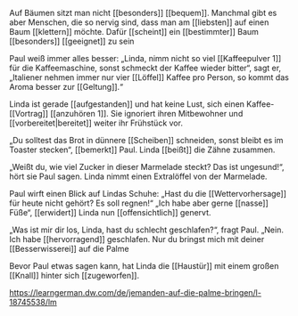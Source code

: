 Auf Bäumen sitzt man nicht [[besonders]] [[bequem]]. Manchmal gibt es aber Menschen, die so nervig sind, dass man am [[liebsten]] auf einen Baum [[klettern]] möchte. Dafür [[scheint]] ein [[bestimmter]] Baum [[besonders]] [[geeignet]] zu sein
  
Paul weiß immer alles besser: „Linda, nimm nicht so viel [[Kaffeepulver 1]] für die Kaffeemaschine, sonst schmeckt der Kaffee wieder bitter“, sagt er, „Italiener nehmen immer nur vier [[Löffel]] Kaffee pro Person, so kommt das Aroma besser zur [[Geltung]].“ 

Linda ist gerade [[aufgestanden]] und hat keine Lust, sich einen Kaffee-[[Vortrag]] [[anzuhören 1]]. Sie ignoriert ihren Mitbewohner und [[vorbereitet|bereitet]] weiter ihr Frühstück vor. 

„Du solltest das Brot in dünnere [[Scheiben]] schneiden, sonst bleibt es im Toaster stecken“, [[bemerkt]] Paul. Linda [[beißt]] die Zähne zusammen. 

„Weißt du, wie viel Zucker in dieser Marmelade steckt? Das ist ungesund!“, hört sie Paul sagen. Linda nimmt einen Extralöffel von der Marmelade. 

Paul wirft einen Blick auf Lindas Schuhe: „Hast du die [[Wettervorhersage]] für heute nicht gehört? Es soll regnen!“ „Ich habe aber gerne [[nasse]] Füße“, [[erwidert]] Linda nun [[offensichtlich]] genervt.  

„Was ist mir dir los, Linda, hast du schlecht geschlafen?“, fragt Paul. „Nein. Ich habe [[hervorragend]] geschlafen. Nur du bringst mich mit deiner [[Besserwisserei]] auf die Palme

Bevor Paul etwas sagen kann, hat Linda die [[Haustür]] mit einem großen [[Knall]] hinter sich [[zugeworfen]].

 https://learngerman.dw.com/de/jemanden-auf-die-palme-bringen/l-18745538/lm